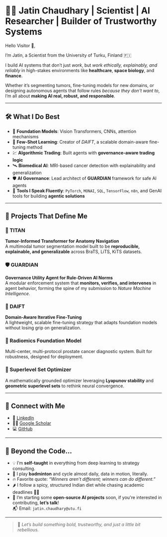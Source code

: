# 👨‍🚀 Jatin Chaudhary | Scientist | AI Researcher | Builder of Trustworthy Systems

Hello Visitor 👋,

I’m Jatin, a Scientist from the University of Turku, Finland 🇫🇮  

I build AI systems that don’t just *work*, but *work ethically, explainably, and reliably* in high-stakes environments like **healthcare**, **space biology**, and **finance**.

Whether it’s segmenting tumors, fine-tuning models for new domains, or designing autonomous agents that follow rules *because they don't want to*, I’m all about **making AI real, robust, and responsible**.

---

## 🛠️ What I Do Best

- 🔬 **Foundation Models**: Vision Transformers, CNNs, attention mechanisms  
- 🧠 **Few-Shot Learning**: Creator of *DAIFT*, a scalable domain-aware fine-tuning method  
- 💹 **Algorithmic Trading**: Built agents with **governance-aware trading logic**  
- 🛰️ **Biomedical AI**: MRI-based cancer detection with explainability and generalization  
- 🛡️ **AI Governance**: Lead architect of **GUARDIAN** framework for safe AI agents  
- 🧰 **Tools I Speak Fluently**: `PyTorch`, `MONAI`, `SQL`, `TensorFlow`, `n8n`, and GenAI tools for building **agentic solutions**

---

## 🚀 Projects That Define Me

### 🧠 TITAN  
**Tumor-Informed Transformer for Anatomy Navigation**  
A multimodal tumor segmentation model built to be **reproducible, explainable, and generalizable** across BraTS, LiTS, KiTS datasets.

### 🛡️ GUARDIAN  
**Governance Utility Agent for Rule-Driven AI Norms**  
A modular enforcement system that **monitors, verifies, and intervenes** in agent behavior, forming the spine of my submission to *Nature Machine Intelligence*.

### 🧬 DAIFT  
**Domain-Aware Iterative Fine-Tuning**  
A lightweight, scalable fine-tuning strategy that adapts foundation models without losing grip on generalization.

### 🧪 Radiomics Foundation Model  
Multi-center, multi-protocol prostate cancer diagnostic system. Built for robustness, designed for deployment.

### 🔁 Superlevel Set Optimizer  
A mathematically grounded optimizer leveraging **Lyapunov stability** and **geometric superlevel sets** to rethink neural convergence.

---

## 🔗 Connect with Me

- 💼 [LinkedIn](https://www.linkedin.com/in/jatinkchaudhary)
- 👨‍🔬 [Google Scholar](https://scholar.google.com/citations?user=JjzjD8kAAAAJ&hl=en&oi=ao)
- 💻 [GitHub](https://github.com/jatinkchaudhary)

---

## 🎯 Beyond the Code...

- 💡 I’m **self-taught** in everything from deep learning to strategy consulting.
- 🏸 I play **badminton** and cycle almost daily, data in motion, literally.
- 🔥 Favorite quote: *“Winners aren’t different; winners can do different.”*
- 🌶️ I follow a spicy, structured Indian diet while chasing academic deadlines 🧠💥
- 📂 I’m starting some **open-source AI projects** soon, if you're interested in contributing, **let’s talk**!  
  📬 Email: `jatin.chaudhary@utu.fi`

---

> 🤝 *Let’s build something bold, trustworthy, and just a little bit rebellious.*
